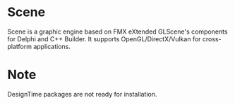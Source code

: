 # Scene
Scene is a graphic engine based on FMX eXtended GLScene's components for Delphi and C++ Builder.
It supports OpenGL/DirectX/Vulkan for cross-platform applications.
# Note
DesignTime packages are not ready for installation.

